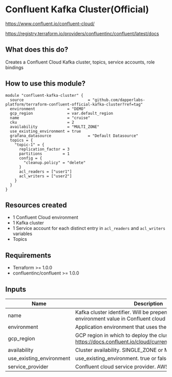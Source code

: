 # Confluent Kafka Cluster(Official)

https://www.confluent.io/confluent-cloud/

https://registry.terraform.io/providers/confluentinc/confluent/latest/docs

## What does this do?

Creates a Confluent Cloud Kafka cluster, topics, service accounts, role bindings

## How to use this module?

```hcl
module "confluent-kafka-cluster" {
  source                            = "github.com/dapperlabs-platform/terraform-confluent-official-kafka-cluster?ref=tag"
  environment              = "DEMO"
  gcp_region               = var.default_region
  name                     = "cruise"
  cku                      = 2
  availability             = "MULTI_ZONE"
  use_existing_environment = true
  grafana_datasource                = "Default Datasource"
  topics = {
    "topic-1" = {
      replication_factor = 3
      partitions         = 1
      config = {
        "cleanup.policy" = "delete"
      }
      acl_readers = ["user1"]
      acl_writers = ["user2"]
    }
  }
}
```

## Resources created

- 1 Confluent Cloud environment
- 1 Kafka cluster
- 1 Service account for each distinct entry in `acl_readers` and `acl_writers` variables
- Topics

## Requirements

- Terraform >= 1.0.0
- confluentinc/confluent >= 1.0.0

## Inputs

| Name                                                                                                                                                                                                                                    | Description                                                                                                                                                           | Type | Default | Required |
| --------------------------------------------------------------------------------------------------------------------------------------------------------------------------------------------------------------------------------------- |--------------------------------------------------------------------------------------------------------------| -- | ---- | :------: |
| name                                                                                                                                                                                                                                    | Kafka cluster identifier. Will be prepended by the environment value in Confluent cloud                                       | string |      |    x     |
| environment                                                                                                                                                                                                                         | Application environment that uses the cluster                                                                                                       | string |      |    x     |
| gcp_region                                                                                                                                                                                                                           | GCP region in which to deploy the cluster. See https://docs.confluent.io/cloud/current/clusters/regions.html      | string |      |    x     |
| availability                                                                                                                                                                                                                            | Cluster availability. SINGLE_ZONE or MULTI_ZONE                                                                                                  | string | MULTI_ZONE     |          |
| use_existing_environment                                                                                                                                                                                                    | use_existing_environment. true or false                                                                                                                 | bool | false |          |
| service_provider                                                                                                                                                                                                                   | Confluent cloud service provider. AWS, GCP, Azure                                                                                                | string | GCP  |          |                                                                                                                                                                                                                   | Grafana datasource to use in dashboards                                                                      | string |         |   null   |